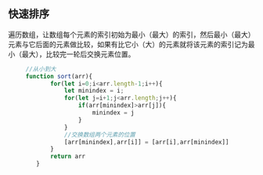 ## 快速排序 ##

遍历数组，让数组每个元素的索引初始为最小（最大）的索引，然后最小（最大）元素与它后面的元素做比较，如果有比它小（大）的元素就将该元素的索引记为最小（最大），比较完一轮后交换元素位置。

```js
     //从小到大
     function sort(arr){
            for(let i=0;i<arr.length-1;i++){
                let minindex = i;
                for(let j=i+1;j<arr.length;j++){
                    if(arr[minindex]>arr[j]){
                        minindex = j
                    }
                }
                //交换数组两个元素的位置
                [arr[minindex],arr[i]] = [arr[i],arr[minindex]]
            }
            return arr
        }
```